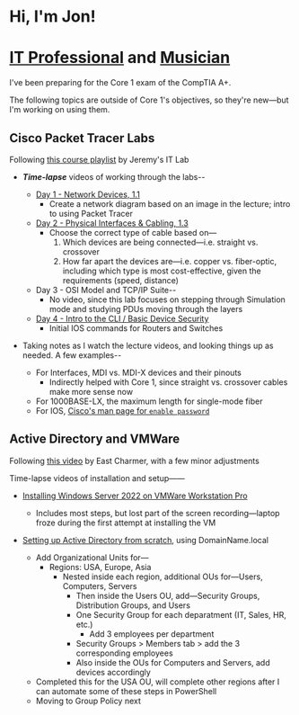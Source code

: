 # Hi, I'm Jon!

# [IT Professional](https://www.github.com/jlango0) and [Musician](https://www.instagram.com/jlango_drums)

I've been preparing for the Core 1 exam of the CompTIA A+.

The following topics are outside of Core 1's objectives, so they're new—but I'm working on using them.


## Cisco Packet Tracer Labs
Following <a href="https://www.youtube.com/playlist?list=PLxbwE86jKRgMpuZuLBivzlM8s2Dk5lXBQ">this course playlist</a> by Jeremy's IT Lab

- **_Time-lapse_** videos of working through the labs--
  - [Day 1 - Network Devices, 1.1](https://www.youtube.com/watch?v=bgAhSzdRn5k)
    - Create a network diagram based on an image in the lecture; intro to using Packet Tracer
  - [Day 2 - Physical Interfaces & Cabling, 1.3](https://www.youtube.com/watch?v=l_K-uue9HlY)
    - Choose the correct type of cable based on—
      1. Which devices are being connected—i.e. straight vs. crossover
      2. How far apart the devices are—i.e. copper vs. fiber-optic, including which type is most cost-effective, given the requirements (speed, distance)
  - Day 3 - OSI Model and TCP/IP Suite--
    - No video, since this lab focuses on stepping through Simulation mode and studying PDUs moving through the layers
  - [Day 4 - Intro to the CLI / Basic Device Security](https://www.youtube.com/watch?v=ED62LgyCSAc)
    - Initial IOS commands for Routers and Switches


- Taking notes as I watch the lecture videos, and looking things up as needed.  A few examples--
  - For Interfaces, MDI vs. MDI-X devices and their pinouts
    - Indirectly helped with Core 1, since straight vs. crossover cables make more sense now
  - For 1000BASE-LX, the maximum length for single-mode fiber
  - For IOS, [Cisco's man page for `enable password`](https://www.cisco.com/E-Learning/bulk/public/tac/cim/cib/using_cisco_ios_software/cmdrefs/enable_password.htm)


## Active Directory and VMWare
Following [this video](https://www.youtube.com/watch?v=GsmJowwIh8Q&list=PLAdEnQWAAbfXMY2D4HVZOe-ChfTKmaJfQ&index=6) by East Charmer, with a few minor adjustments


Time-lapse videos of installation and setup——

  - [Installing Windows Server 2022 on VMWare Workstation Pro](https://www.youtube.com/watch?v=YmsB81pi2pc)
    - Includes most steps, but lost part of the screen recording—laptop froze during the first attempt at installing the VM

   
  - [Setting up Active Directory from scratch](https://www.youtube.com/watch?v=KhLQ1F18His), using DomainName.local
    - Add Organizational Units for—
      - Regions:  USA, Europe, Asia
        - Nested inside each region, additional OUs for—Users, Computers, Servers
          - Then inside the Users OU, add—Security Groups, Distribution Groups, and Users
          - One Security Group for each deparatment (IT, Sales, HR, etc.)
            - Add 3 employees per department
          - Security Groups > Members tab > add the 3 corresponding employees
          - Also inside the OUs for Computers and Servers, add devices accordingly
    - Completed this for the USA OU, will complete other regions after I can automate some of these steps in PowerShell
    - Moving to Group Policy next


<!--
**jlango0/jlango0** is a ✨ _special_ ✨ repository because its `README.md` (this file) appears on your GitHub profile.

Here are some ideas to get you started:

- 🔭 I’m currently working on ...
- 🌱 I’m currently learning ...
- 👯 I’m looking to collaborate on ...
- 🤔 I’m looking for help with ...
- 💬 Ask me about ...
- 📫 How to reach me: ...
- 😄 Pronouns: ...
- ⚡ Fun fact: ...
-->
